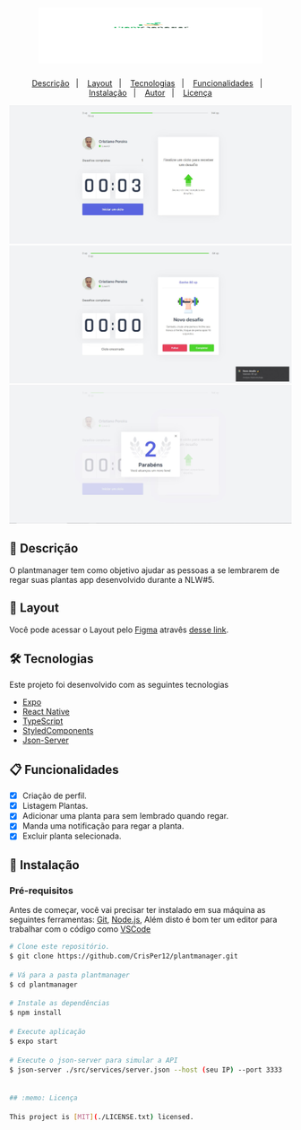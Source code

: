 <h1 align="center">
  <img width="400px" height="100px" src="https://github.com/CrisPer12/plantmanager/blob/main/assets/splash.png" />
  <br />
</h1>
<p align="center">
  <a href="#page_facing_up-descrição">Descrição</a>&nbsp;&nbsp;&nbsp;|&nbsp;&nbsp;&nbsp;
  <a href="#art-Layout">Layout</a>&nbsp;&nbsp;&nbsp;|&nbsp;&nbsp;&nbsp;
  <a href="#-tecnologias">Tecnologias</a>&nbsp;&nbsp;&nbsp;|&nbsp;&nbsp;&nbsp;
  <a href="#clipboard-Funcionalidades">Funcionalidades</a>&nbsp;&nbsp;&nbsp;|&nbsp;&nbsp;&nbsp;
  <a href="#closed_book-instalação">Instalação</a>&nbsp;&nbsp;&nbsp;|&nbsp;&nbsp;&nbsp;
  <a href="#man-Autor">Autor</a>&nbsp;&nbsp;&nbsp;|&nbsp;&nbsp;&nbsp;
  <a href="#memo-Licença">Licença</a>
</p>



<img width="600px" src="https://github.com/CrisPer12/moveYouApp/blob/main/image1.JPG" />
<img width="600px" src="https://github.com/CrisPer12/moveYouApp/blob/main/image2.JPG" />
<img width="600px" src="https://github.com/CrisPer12/moveYouApp/blob/main/image3.JPG" />

## :page_facing_up: Descrição
O plantmanager tem como objetivo ajudar as pessoas a se lembrarem de regar suas plantas app desenvolvido durante a NLW#5.

## :art: Layout
Você pode acessar o Layout pelo <a href="https://www.figma.com">Figma<a> atravês <a href="https://www.figma.com/file/IhQRtrOZdu3TrvkPYREzOy/PlantManager/duplicate?node-id=0%3A1">desse link<a>.

## 🛠 Tecnologias
Este projeto foi desenvolvido com as seguintes tecnologias

- [Expo](https://expo.io/)
- [React Native](https://reactnative.dev/)
- [TypeScript](https://www.typescriptlang.org/)
- [StyledComponents](https://styled-components.com/)
- [Json-Server](https://github.com/typicode/json-server)

## :clipboard: Funcionalidades
- [x] Criação de perfil.
- [x] Listagem Plantas.
- [x] Adicionar uma planta para sem lembrado quando regar.
- [x] Manda uma notificação para regar a planta.
- [x] Excluir planta selecionada.

## :closed_book: Instalação

### Pré-requisitos
Antes de começar, você vai precisar ter instalado em sua máquina as seguintes ferramentas:
[Git](https://git-scm.com), [Node.js](https://nodejs.org/en/), Além disto é bom ter um editor para trabalhar com o código como [VSCode](https://code.visualstudio.com/)

```bash
# Clone este repositório.
$ git clone https://github.com/CrisPer12/plantmanager.git

# Vá para a pasta plantmanager
$ cd plantmanager

# Instale as dependências
$ npm install 

# Execute aplicação
$ expo start

# Execute o json-server para simular a API
$ json-server ./src/services/server.json --host (seu IP) --port 3333


## :memo: Licença

This project is [MIT](./LICENSE.txt) licensed.
